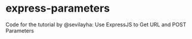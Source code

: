 express-parameters
==================

Code for the tutorial by @sevilayha: Use ExpressJS to Get URL and POST Parameters
